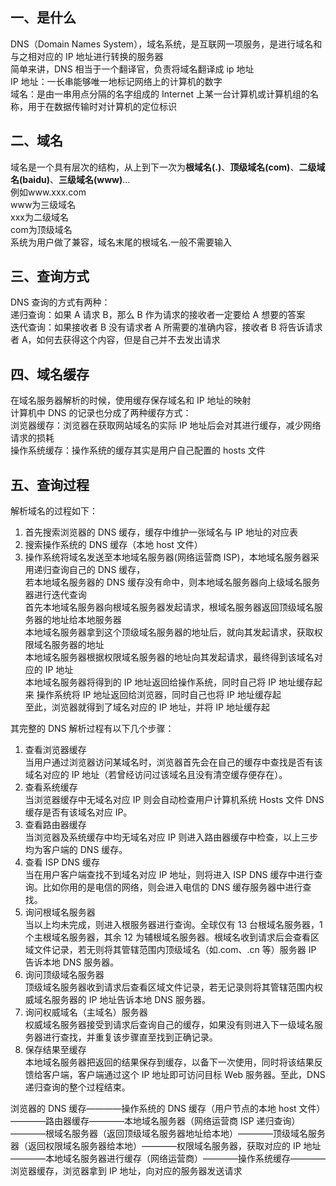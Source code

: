 ## 一、是什么

DNS（Domain Names System），域名系统，是互联网一项服务，是进行域名和与之相对应的 IP 地址进行转换的服务器  
简单来讲，DNS 相当于一个翻译官，负责将域名翻译成 ip 地址  
IP 地址：一长串能够唯一地标记网络上的计算机的数字  
域名：是由一串用点分隔的名字组成的 Internet 上某一台计算机或计算机组的名称，用于在数据传输时对计算机的定位标识

## 二、域名

域名是一个具有层次的结构，从上到下一次为**根域名(.)**、**顶级域名(com)**、**二级域名(baidu)**、**三级域名(www)**...  
例如www.xxx.com  
www为三级域名  
xxx为二级域名  
com为顶级域名  
系统为用户做了兼容，域名末尾的根域名.一般不需要输入

## 三、查询方式

DNS 查询的方式有两种：  
递归查询：如果 A 请求 B，那么 B 作为请求的接收者一定要给 A 想要的答案  
迭代查询：如果接收者 B 没有请求者 A 所需要的准确内容，接收者 B 将告诉请求者 A，如何去获得这个内容，但是自己并不去发出请求

## 四、域名缓存

在域名服务器解析的时候，使用缓存保存域名和 IP 地址的映射  
计算机中 DNS 的记录也分成了两种缓存方式：  
浏览器缓存：浏览器在获取网站域名的实际 IP 地址后会对其进行缓存，减少网络请求的损耗  
操作系统缓存：操作系统的缓存其实是用户自己配置的 hosts 文件

## 五、查询过程

解析域名的过程如下：

1. 首先搜索浏览器的 DNS 缓存，缓存中维护一张域名与 IP 地址的对应表
2. 搜索操作系统的 DNS 缓存（本地 host 文件）
3. 操作系统将域名发送至本地域名服务器(网络运营商 ISP)，本地域名服务器采用递归查询自己的 DNS 缓存，  
   若本地域名服务器的 DNS 缓存没有命中，则本地域名服务器向上级域名服务器进行迭代查询  
    首先本地域名服务器向根域名服务器发起请求，根域名服务器返回顶级域名服务器的地址给本地服务器  
    本地域名服务器拿到这个顶级域名服务器的地址后，就向其发起请求，获取权限域名服务器的地址  
    本地域名服务器根据权限域名服务器的地址向其发起请求，最终得到该域名对应的 IP 地址  
   本地域名服务器将得到的 IP 地址返回给操作系统，同时自己将 IP 地址缓存起来
   操作系统将 IP 地址返回给浏览器，同时自己也将 IP 地址缓存起  
   至此，浏览器就得到了域名对应的 IP 地址，并将 IP 地址缓存起

其完整的 DNS 解析过程有以下几个步骤：

1. 查看浏览器缓存  
   当用户通过浏览器访问某域名时，浏览器首先会在自己的缓存中查找是否有该域名对应的 IP 地址（若曾经访问过该域名且没有清空缓存便存在）。
2. 查看系统缓存  
   当浏览器缓存中无域名对应 IP 则会自动检查用户计算机系统 Hosts 文件 DNS 缓存是否有该域名对应 IP。
3. 查看路由器缓存  
   当浏览器及系统缓存中均无域名对应 IP 则进入路由器缓存中检查，以上三步均为客户端的 DNS 缓存。
4. 查看 ISP DNS 缓存  
   当在用户客户端查找不到域名对应 IP 地址，则将进入 ISP DNS 缓存中进行查询。比如你用的是电信的网络，则会进入电信的 DNS 缓存服务器中进行查找。
5. 询问根域名服务器  
   当以上均未完成，则进入根服务器进行查询。全球仅有 13 台根域名服务器，1 个主根域名服务器，其余 12 为辅根域名服务器。根域名收到请求后会查看区域文件记录，若无则将其管辖范围内顶级域名（如.com、.cn 等）服务器 IP 告诉本地 DNS 服务器。
6. 询问顶级域名服务器  
   顶级域名服务器收到请求后查看区域文件记录，若无记录则将其管辖范围内权威域名服务器的 IP 地址告诉本地 DNS 服务器。
7. 询问权威域名（主域名）服务器  
   权威域名服务器接受到请求后查询自己的缓存，如果没有则进入下一级域名服务器进行查找，并重复该步骤直至找到正确记录。
8. 保存结果至缓存  
   本地域名服务器把返回的结果保存到缓存，以备下一次使用，同时将该结果反馈给客户端，客户端通过这个 IP 地址即可访问目标 Web 服务器。至此，DNS 递归查询的整个过程结束。

浏览器的 DNS 缓存————操作系统的 DNS 缓存（用户节点的本地 host 文件）————路由器缓存————本地域名服务器（网络运营商 ISP 递归查询）————根域名服务器（返回顶级域名服务器地址给本地）————顶级域名服务器（返回权限域名服务器给本地）————权限域名服务器，获取对应的 IP 地址————本地域名服务器进行缓存（网络运营商）————操作系统缓存————浏览器缓存，浏览器拿到 IP 地址，向对应的服务器发送请求
